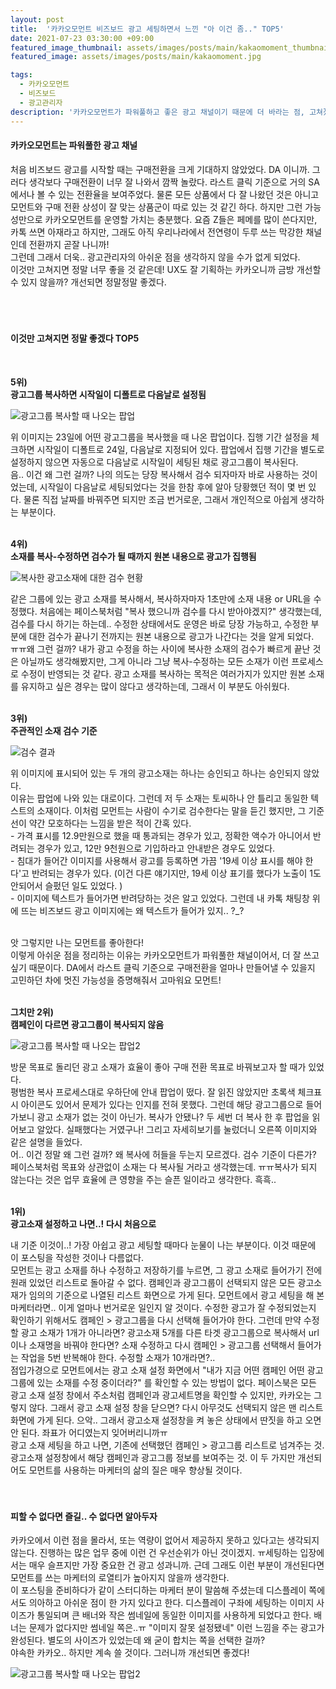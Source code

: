 ```yaml
---
layout: post
title:  '카카오모먼트 비즈보드 광고 세팅하면서 느낀 "아 이건 좀.." TOP5'
date: 2021-07-23 03:30:00 +09:00
featured_image_thumbnail: assets/images/posts/main/kakaomoment_thumbnail.jpg
featured_image: assets/images/posts/main/kakaomoment.jpg

tags:
  - 카카오모먼트
  - 비즈보드
  - 광고관리자
description: '카카오모먼트가 파워풀하고 좋은 광고 채널이기 때문에 더 바라는 점, 고쳐졌으면 좋겠는 점!'
---
```


#### 카카오모먼트는 파워풀한 광고 채널

처음 비즈보드 광고를 시작할 때는 구매전환을 크게 기대하지 않았었다. DA 이니까. 그러다 생각보다 구매전환이 너무 잘 나와서 깜짝 놀랐다. 라스트 클릭 기준으로 거의 SA 에서나 볼 수 있는 전환율을 보여주었다. 물론 모든 상품에서 다 잘 나왔던 것은 아니고 모먼트와 구매 전환 상성이 잘 맞는 상품군이 따로 있는 것 같긴 하다. 하지만 그런 가능성만으로 카카오모먼트를 운영할 가치는 충분했다. 요즘 Z들은 페메를 많이 쓴다지만, 카톡 쓰면 아재라고 하지만, 그래도 아직 우리나라에서 전연령이 두루 쓰는 막강한 채널인데 전환까지 곧잘 나니까!  
그런데 그래서 더욱.. 광고관리자의 아쉬운 점을 생각하지 않을 수가 없게 되었다.  
이것만 고쳐지면 정말 너무 좋을 것 같은데! UX도 잘 기획하는 카카오니까 금방 개선할 수 있지 않을까? 개선되면 정말정말 좋겠다.
<br/>
<br/>
<br/>
<br/>

#### 이것만 고쳐지면 정말 좋겠다 TOP5  
<br/>

**5위\)**   
**광고그룹 복사하면 시작일이 디폴트로 다음날로 설정됨**  

![광고그룹 복사할 때 나오는 팝업](assets/images/posts/content/kakao-date.JPG)

위 이미지는 23일에 어떤 광고그룹을 복사했을 때 나온 팝업이다. 집행 기간 설정을 체크하면 시작일이 디폴트로 24일, 다음날로 지정되어 있다. 팝업에서 집행 기간을 별도로 설정하지 않으면 자동으로 다음날로 시작일이 세팅된 채로 광고그룹이 복사된다.   
음.. 이건 왜 그런 걸까? 나의 의도는 당장 복사해서 검수 되자마자 바로 사용하는 것이었는데, 시작일이 다음날로 세팅되었다는 것을 한참 후에 알아 당황했던 적이 몇 번 있다. 물론 직접 날짜를 바꿔주면 되지만 조금 번거로운, 그래서 개인적으로 아쉽게 생각하는 부분이다.     
<br/>

**4위\)**   
**소재를 복사-수정하면 검수가 될 때까지 원본 내용으로 광고가 집행됨**  

![복사한 광고소재에 대한 검수 현황](assets/images/posts/content/kakao-copy.JPG)

같은 그룹에 있는 광고 소재를 복사해서, 복사하자마자 1초만에 소재 내용 or URL을 수정했다. 처음에는 페이스북처럼 \"복사 했으니까 검수를 다시 받아야겠지?\" 생각했는데, 검수를 다시 하기는 하는데.. 수정한 상태에서도 운영은 바로 당장 가능하고, 수정한 부분에 대한 검수가 끝나기 전까지는 원본 내용으로 광고가 나간다는 것을 알게 되었다.  
ㅠㅠ왜 그런 걸까? 내가 광고 수정을 하는 사이에 복사한 소재의 검수가 빠르게 끝난 것은 아닐까도 생각해봤지만, 그게 아니라 그냥 복사-수정하는 모든 소재가 이런 프로세스로 수정이 반영되는 것 같다. 광고 소재를 복사하는 목적은 여러가지가 있지만 원본 소재를 유지하고 싶은 경우는 많이 않다고 생각하는데, 그래서 이 부분도 아쉬웠다.   
<br/>

**3위\)**   
**주관적인 소재 검수 기준**  

![검수 결과](assets/images/posts/content/kakao-confirm.JPG)

위 이미지에 표시되어 있는 두 개의 광고소재는 하나는 승인되고 하나는 승인되지 않았다.   
이유는 팝업에 나와 있는 대로이다. 그런데 저 두 소재는 토씨하나 안 틀리고 동일한 텍스트의 소재이다. 이처럼 모먼트는 사람이 수기로 검수한다는 말을 듣긴 했지만, 그 기준선이 약간 모호하다는 느낌을 받은 적이 간혹 있다.  
  \- 가격 표시를 12.9만원으로 했을 때 통과되는 경우가 있고, 정확한 액수가 아니어서 반려되는 경우가 있고, 12만 9천원으로 기입하라고 안내받은 경우도 있었다.  
  \- 침대가 들어간 이미지를 사용해서 광고를 등록하면 가끔 \'19세 이상 표시를 해야 한다\'고 반려되는 경우가 있다. \(이건 다른 얘기지만, 19세 이상 표기를 했다가 노출이 1도 안되어서 슬펐던 일도 있었다. \)  
  \- 이미지에 텍스트가 들어가면 반려당하는 것은 알고 있었다. 그런데 내 카톡 채팅창 위에 뜨는 비즈보드 광고 이미지에는 왜 텍스트가 들어가 있지.. ?\_?
  <br/>
  <br/>

앗 그렇지만 나는 모먼트를 좋아한다!   
이렇게 아쉬운 점을 정리하는 이유는 카카오모먼트가 파워풀한 채널이어서, 더 잘 쓰고 싶기 때문이다. DA에서 라스트 클릭 기준으로 구매전환을 얼마나 만들어낼 수 있을지 고민하던 차에 멋진 가능성을 증명해줘서 고마워요 모먼트!
<br/>
<br/>

**그치만 2위\)**   
**캠페인이 다르면 광고그룹이 복사되지 않음**  

![광고그룹 복사할 때 나오는 팝업2](assets/images/posts/content/kakao-no.JPG)

방문 목표로 돌리던 광고 소재가 효율이 좋아 구매 전환 목표로 바꿔보고자 할 때가 있었다.   
평범한 복사 프로세스대로 우하단에 안내 팝업이 떴다. 잘 읽진 않았지만 초록색 체크표시 아이콘도 있어서 문제가 있다는 인지를 전혀 못했다. 그런데 해당 광고그룹으로 들어가보니 광고 소재가 없는 것이 아닌가. 복사가 안됐나? 두 세번 더 복사 한 후 팝업을 읽어보고 알았다. 실패했다는 거였구나! 그리고 자세히보기를 눌렀더니 오른쪽 이미지와 같은 설명을 들었다.   
어.. 이건 정말 왜 그런 걸까? 왜 복사에 허들을 두는지 모르겠다. 검수 기준이 다른가? 페이스북처럼 목표와 상관없이 소재는 다 복사될 거라고 생각했는데. ㅠㅠ복사가 되지 않는다는 것은 업무 효율에 큰 영향을 주는 슬픈 일이라고 생각한다. 흑흑..  
  <br/>

**1위\)**  
**광고소재 설정하고 나면..! 다시 처음으로**  

내 기준 이것이..! 가장 아쉽고 광고 세팅할 때마다 눈물이 나는 부분이다. 이것 때문에 이 포스팅을 작성한 것이나 다름없다.  
모먼트는 광고 소재를 하나 수정하고 저장하기를 누르면, 그 광고 소재로 들어가기 전에 원래 있었던 리스트로 돌아갈 수 없다. 캠페인과 광고그룹이 선택되지 않은 모든 광고소재가 임의의 기준으로 나열된 리스트 화면으로 가게 된다. 모먼트에서 광고 세팅을 해 본 마케터라면.. 이게 얼마나 번거로운 일인지 알 것이다. 수정한 광고가 잘 수정되었는지 확인하기 위해서도 캠페인 > 광고그룹을 다시 선택해 들어가야 한다. 그런데 만약 수정할 광고 소재가 1개가 아니라면? 광고소재 5개를 다른 타겟 광고그룹으로 복사해서 url이나 소재명을 바꿔야 한다면? 소재 수정하고 다시 캠페인 > 광고그룹 선택해서 들어가는 작업을 5번 반복해야 한다. 수정할 소재가 10개라면?..   
점입가경으로 모먼트에서는 광고 소재 설정 화면에서 \"내가 지금 어떤 캠페인 어떤 광고그룹에 있는 소재를 수정 중이더라?\" 를 확인할 수 있는 방법이 없다. 페이스북은 모든 광고 소재 설정 창에서 주소처럼 캠페인과 광고세트명을 확인할 수 있지만, 카카오는 그렇지 않다. 그래서 광고 소재 설정 창을 닫으면? 다시 아무것도 선택되지 않은 맨 리스트 화면에 가게 된다. 으악.. 그래서 광고소재 설정창을 켜 놓은 상태에서 딴짓을 하고 오면 안 된다. 좌표가 어디였는지 잊어버리니까ㅠ  
광고 소재 세팅을 하고 나면, 기존에 선택했던 캠페인 > 광고그룹 리스트로 넘겨주는 것. 광고소재 설정창에서 해당 캠페인과 광고그룹 정보를 보여주는 것. 이 두 가지만 개선되어도 모먼트를 사용하는 마케터의 삶의 질은 매우 향상될 것이다.   
<br/>
<br/>

#### 피할 수 없다면 즐길.. 수 없다면 알아두자

카카오에서 이런 점을 몰라서, 또는 역량이 없어서 제공하지 못하고 있다고는 생각되지 않는다. 진행하는 많은 업무 중에 이런 건 우선순위가 아닌 것이겠지. ㅠ세팅하는 입장에서는 매우 슬프지만 가장 중요한 건 광고 성과니까. 근데 그래도 이런 부분이 개선된다면 모먼트를 쓰는 마케터의 로열티가 높아지지 않을까 생각한다.  
이 포스팅을 준비하다가 같이 스터디하는 마케터 분이 말씀해 주셨는데 디스플레이 쪽에서도 의아하고 아쉬운 점이 한 가지 있다고 한다. 디스플레이 구좌에 세팅하는 이미지 사이즈가 통일되며 큰 배너와 작은 썸네일에 동일한 이미지를 사용하게 되었다고 한다. 배너는 문제가 없다지만 썸네일 쪽은..ㅠ \"이미지 잘못 설정됐네\" 이런 느낌을 주는 광고가 완성된다. 별도의 사이즈가 있었는데 왜 굳이 합치는 쪽을 선택한 걸까?   
야속한 카카오.. 하지만 계속 쓸 것이다. 그러니까 개선되면 좋겠다!

![광고그룹 복사할 때 나오는 팝업2](assets/images/posts/content/kakao-image.JPG)
<br/>
<br/>
